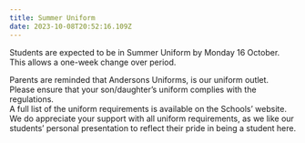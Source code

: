 ```yaml
---
title: Summer Uniform
date: 2023-10-08T20:52:16.109Z
---
```

Students are expected to be in Summer Uniform by Monday 16 October.  
This allows a one-week change over period.

Parents are reminded that Andersons Uniforms, is our uniform outlet.  
Please ensure that your son/daughter’s uniform complies with the regulations.  
A full list of the uniform requirements is available on the Schools’ website.  
We do appreciate your support with all uniform requirements, as we like our students’ personal presentation to reflect their pride in being a student here.
